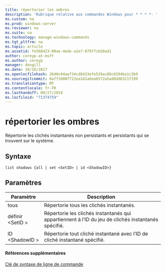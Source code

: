 ```yaml
---
title: répertorier les ombres
description: 'Rubrique relative aux commandes Windows pour * * * *- '
ms.custom: na
ms.prod: windows-server
ms.reviewer: na
ms.suite: na
ms.technology: manage-windows-commands
ms.tgt_pltfrm: na
ms.topic: article
ms.assetid: fe568423-00ae-4ede-a1e7-07977cb50ad1
author: coreyp-at-msft
ms.author: coreyp
manager: dongill
ms.date: 10/16/2017
ms.openlocfilehash: 2640c04aef34cd6433efe529ac08c0294ba1c3b9
ms.sourcegitcommit: 6aff3d88ff22ea141a6ea6572a5ad8dd6321f199
ms.translationtype: MT
ms.contentlocale: fr-FR
ms.lasthandoff: 09/27/2019
ms.locfileid: "71374759"
---
```

# <a name="list-shadows"></a>répertorier les ombres



Répertorie les clichés instantanés non persistants et persistants qui se trouvent sur le système.

## <a name="syntax"></a>Syntaxe

```
list shadows {all | set <SetID> | id <ShadowID>}
```

## <a name="parameters"></a>Paramètres

|Paramètre|Description|
|---------|-----------|
|tous|Répertorie tous les clichés instantanés.|
|définir \<SetID >|Répertorie les clichés instantanés qui appartiennent à l’ID du jeu de clichés instantanés spécifié.|
|ID \<ShadowID >|Répertorie tout cliché instantané avec l’ID de cliché instantané spécifié.|

#### <a name="additional-references"></a>Références supplémentaires

[Clé de syntaxe de ligne de commande](command-line-syntax-key.md)